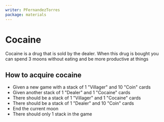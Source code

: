 ```yaml
---
writer: PFernandezTorres
package: materials
---
```


# Cocaine

Cocaine is a drug that is sold by the dealer. When this drug is bought you can spend 3 moons without eating and be more productive at things

## How to acquire cocaine
 * Given a new game with a stack of 1 "Villager" and 10 "Coin" cards
 * Given another stack of 1 "Dealer" and 1 "Cocaine" cards
 * There should be a stack of 1 "Villager" and 1 "Cocaine" cards
 * There should be a stack of 1 "Dealer" and 10 "Coin" cards
 * End the current moon
 * There should only 1 stack in the game
